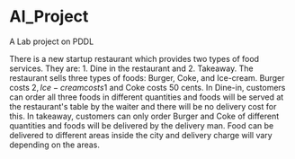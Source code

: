 # AI_Project
A Lab project on PDDL

There is a new startup restaurant which provides two types of food services. They are: 1. Dine in the restaurant and 2. Takeaway. 
The restaurant sells three types of foods: Burger, Coke, and Ice-cream. Burger costs 2$, Ice-cream costs 1$ and Coke costs 50 cents. 
In Dine-in, customers can order all three foods in different quantities and foods will be served at the restaurant's table by the waiter and there will be no delivery cost for this. 
In takeaway, customers can only order Burger and Coke of different quantities and foods will be delivered by the delivery man. 
Food can be delivered to different areas inside the city and delivery charge will vary depending on the areas. 
